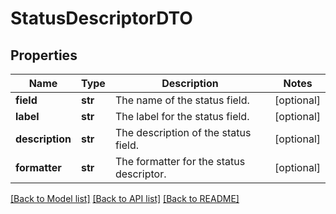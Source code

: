 # StatusDescriptorDTO

## Properties
Name | Type | Description | Notes
------------ | ------------- | ------------- | -------------
**field** | **str** | The name of the status field. | [optional] 
**label** | **str** | The label for the status field. | [optional] 
**description** | **str** | The description of the status field. | [optional] 
**formatter** | **str** | The formatter for the status descriptor. | [optional] 

[[Back to Model list]](../README.md#documentation-for-models) [[Back to API list]](../README.md#documentation-for-api-endpoints) [[Back to README]](../README.md)


